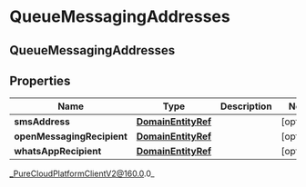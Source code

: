 # QueueMessagingAddresses

## QueueMessagingAddresses

## Properties

|Name | Type | Description | Notes|
|------------ | ------------- | ------------- | -------------|
| **smsAddress** | [**DomainEntityRef**](DomainEntityRef) |  | [optional] |
| **openMessagingRecipient** | [**DomainEntityRef**](DomainEntityRef) |  | [optional] |
| **whatsAppRecipient** | [**DomainEntityRef**](DomainEntityRef) |  | [optional] |



_PureCloudPlatformClientV2@160.0.0_
